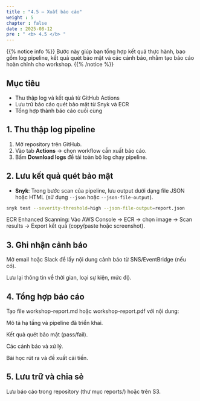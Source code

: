 ```yaml
---
title : "4.5 – Xuất báo cáo"
weight : 5
chapter : false
date : 2025-08-12
pre : " <b> 4.5 </b> "
---
```


{{% notice info %}}
Bước này giúp bạn tổng hợp kết quả thực hành, bao gồm log pipeline, kết quả quét bảo mật và các cảnh báo, nhằm tạo báo cáo hoàn chỉnh cho workshop.
{{% /notice %}}

## Mục tiêu
- Thu thập log và kết quả từ GitHub Actions
- Lưu trữ báo cáo quét bảo mật từ Snyk và ECR
- Tổng hợp thành báo cáo cuối cùng

## 1. Thu thập log pipeline
1. Mở repository trên GitHub.
2. Vào tab **Actions** → chọn workflow cần xuất báo cáo.
3. Bấm **Download logs** để tải toàn bộ log chạy pipeline.

## 2. Lưu kết quả quét bảo mật
- **Snyk**: Trong bước scan của pipeline, lưu output dưới dạng file JSON hoặc HTML (sử dụng `--json` hoặc `--json-file-output`).
```bash
snyk test --severity-threshold=high --json-file-output=report.json
```
ECR Enhanced Scanning: Vào AWS Console → ECR → chọn image → Scan results → Export kết quả (copy/paste hoặc screenshot).

## 3. Ghi nhận cảnh báo
Mở email hoặc Slack để lấy nội dung cảnh báo từ SNS/EventBridge (nếu có).

Lưu lại thông tin về thời gian, loại sự kiện, mức độ.

## 4. Tổng hợp báo cáo
Tạo file workshop-report.md hoặc workshop-report.pdf với nội dung:

Mô tả hạ tầng và pipeline đã triển khai.

Kết quả quét bảo mật (pass/fail).

Các cảnh báo và xử lý.

Bài học rút ra và đề xuất cải tiến.

## 5. Lưu trữ và chia sẻ
Lưu báo cáo trong repository (thư mục reports/) hoặc trên S3.
